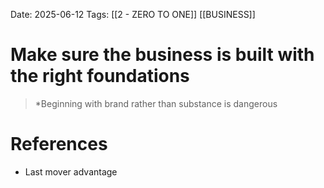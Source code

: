 Date: 2025-06-12
Tags: [[2 - ZERO TO ONE]] [[BUSINESS]] 

# Make sure the business is built with the right foundations

>*Beginning with brand rather than substance is dangerous 
# References 
- Last mover advantage